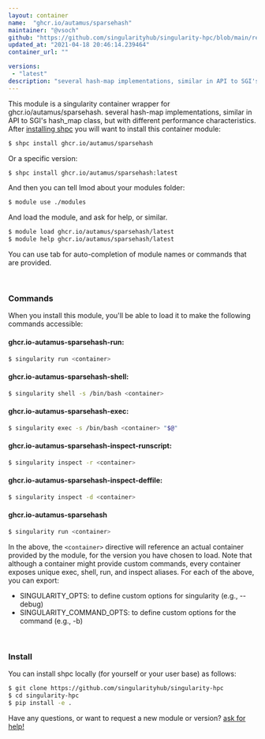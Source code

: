 ```yaml
---
layout: container
name:  "ghcr.io/autamus/sparsehash"
maintainer: "@vsoch"
github: "https://github.com/singularityhub/singularity-hpc/blob/main/registry/ghcr.io/autamus/sparsehash/container.yaml"
updated_at: "2021-04-18 20:46:14.239464"
container_url: ""

versions:
 - "latest"
description: "several hash-map implementations, similar in API to SGI's hash_map class, but with different performance characteristics."
---
```


This module is a singularity container wrapper for ghcr.io/autamus/sparsehash.
several hash-map implementations, similar in API to SGI's hash_map class, but with different performance characteristics.
After [installing shpc](#install) you will want to install this container module:

```bash
$ shpc install ghcr.io/autamus/sparsehash
```

Or a specific version:

```bash
$ shpc install ghcr.io/autamus/sparsehash:latest
```

And then you can tell lmod about your modules folder:

```bash
$ module use ./modules
```

And load the module, and ask for help, or similar.

```bash
$ module load ghcr.io/autamus/sparsehash/latest
$ module help ghcr.io/autamus/sparsehash/latest
```

You can use tab for auto-completion of module names or commands that are provided.

<br>

### Commands

When you install this module, you'll be able to load it to make the following commands accessible:

#### ghcr.io-autamus-sparsehash-run:

```bash
$ singularity run <container>
```

#### ghcr.io-autamus-sparsehash-shell:

```bash
$ singularity shell -s /bin/bash <container>
```

#### ghcr.io-autamus-sparsehash-exec:

```bash
$ singularity exec -s /bin/bash <container> "$@"
```

#### ghcr.io-autamus-sparsehash-inspect-runscript:

```bash
$ singularity inspect -r <container>
```

#### ghcr.io-autamus-sparsehash-inspect-deffile:

```bash
$ singularity inspect -d <container>
```



#### ghcr.io-autamus-sparsehash

```bash
$ singularity run <container>
```


In the above, the `<container>` directive will reference an actual container provided
by the module, for the version you have chosen to load. Note that although a container
might provide custom commands, every container exposes unique exec, shell, run, and
inspect aliases. For each of the above, you can export:

 - SINGULARITY_OPTS: to define custom options for singularity (e.g., --debug)
 - SINGULARITY_COMMAND_OPTS: to define custom options for the command (e.g., -b)

<br>
  
### Install

You can install shpc locally (for yourself or your user base) as follows:

```bash
$ git clone https://github.com/singularityhub/singularity-hpc
$ cd singularity-hpc
$ pip install -e .
```

Have any questions, or want to request a new module or version? [ask for help!](https://github.com/singularityhub/singularity-hpc/issues)